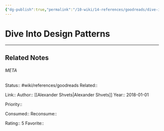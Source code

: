 ```yaml
---
{"dg-publish":true,"permalink":"/10-wiki/14-references/goodreads/dive-into-design-patterns/"}
---
```


# Dive Into Design Patterns
---

## Related Notes




###### META
Status:: #wiki/references/goodreads
Related:: 

Link:: 
Author:: [[Alexander Shvets\|Alexander Shvets]]
Year:: 2018-01-01

Priority:: 

Consumed:: 
Reconsume:: 

Rating:: 5
Favorite:: 
